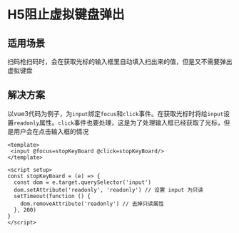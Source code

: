# H5阻止虚拟键盘弹出

## 适用场景

扫码枪扫码时，会在获取光标的输入框里自动填入扫出来的值，但是又不需要弹出虚拟键盘

## 解决方案

以vue3代码为例子，为`input`绑定`focus`和`click`事件。在获取光标时将给`input`设置`readonly`属性。`click`事件也要处理，这是为了处理输入框已经获取了光标，但是用户会在点击输入框的情况

```vue
<template>
 <input @focus=stopKeyBoard @click=stopKeyBoard/>
</template>

<script setup>
const stopKeyBoard = (e) => {
  const dom = e.target.querySelector('input')
  dom.setAttribute('readonly', 'readonly') // 设置 input 为只读
  setTimeout(function () {
    dom.removeAttribute('readonly') // 去掉只读属性
  }, 200)
}
</script>
```
